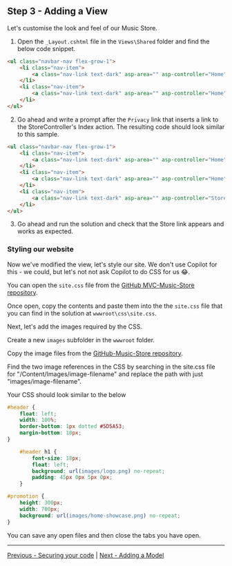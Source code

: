 ## Step 3 - Adding a View

Let's customise the look and feel of our Music Store.

1. Open the `_Layout.cshtml` file in the `Views\Shared` folder and find the below code snippet.

  ```html
  <ul class="navbar-nav flex-grow-1">
      <li class="nav-item">
          <a class="nav-link text-dark" asp-area="" asp-controller="Home" asp-action="Index">Home</a>
      </li>
      <li class="nav-item">
          <a class="nav-link text-dark" asp-area="" asp-controller="Home" asp-action="Privacy">Privacy</a>
      </li>
  </ul>
  ```

2. Go ahead and write a prompt after the `Privacy` link that inserts a link to the StoreController's Index action. The resulting code should look similar to this sample.

  ```html
  <ul class="navbar-nav flex-grow-1">
      <li class="nav-item">
          <a class="nav-link text-dark" asp-area="" asp-controller="Home" asp-action="Index">Home</a>
      </li>
      <li class="nav-item">
          <a class="nav-link text-dark" asp-area="" asp-controller="Home" asp-action="Privacy">Privacy</a>
      </li>
      <li class="nav-item">
          <a class="nav-link text-dark" asp-area="" asp-controller="Store" asp-action="Index">Store</a>
      </li>
  </ul>
  ```

3. Go ahead and run the solution and check that the Store link appears and works as expected.

### Styling our website

Now we've modified the view, let's style our site. We don't use Copilot for this - we could, but let's not not ask Copilot to do CSS for us 😂.

You can open the `site.css` file from the [GitHub MVC-Music-Store repository](https://github.com/evilDave/MVC-Music-Store/blob/master/MvcMusicStore-Assets/Content/Site.css).

Once open, copy the contents and paste them into the the `site.css` file that you can find in the solution at `wwwroot\css\site.css`.

Next, let's add the images required by the CSS.

Create a new `images` subfolder in the `wwwroot` folder.

Copy the image files from the [GitHub-Music-Store repository](https://github.com/evilDave/MVC-Music-Store/tree/master/MvcMusicStore-Assets/Content/Images).

Find the two image references in the CSS by searching in the site.css file for "/Content/Images/image-filename" and replace the path with just "images/image-filename".

Your CSS should look similar to the below

```css
#header {
    float: left;
    width: 100%;
    border-bottom: 1px dotted #5D5A53;
    margin-bottom: 10px;
}

    #header h1 {
        font-size: 18px;
        float: left;
        background: url(images/logo.png) no-repeat;
        padding: 45px 0px 5px 0px;
    }

#promotion {
    height: 300px;
    width: 700px;
    background: url(images/home-showcase.png) no-repeat;
}
```

You can save any open files and then close the tabs you have open.

----

[Previous - Securing your code](02-Step02.md)  | [Next - Adding a Model](04-Step04.md)
